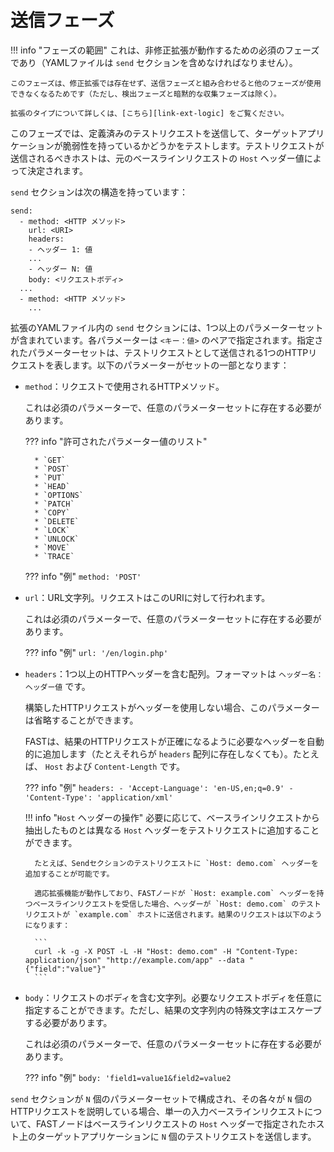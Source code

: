 [link-ext-logic]:       logic.md

# 送信フェーズ

!!! info "フェーズの範囲"
    これは、非修正拡張が動作するための必須のフェーズであり（YAMLファイルは `send` セクションを含めなければなりません）。
    
    このフェーズは、修正拡張では存在せず、送信フェーズと組み合わせると他のフェーズが使用できなくなるためです（ただし、検出フェーズと暗黙的な収集フェーズは除く）。
    
    拡張のタイプについて詳しくは、[こちら][link-ext-logic] をご覧ください。

このフェーズでは、定義済みのテストリクエストを送信して、ターゲットアプリケーションが脆弱性を持っているかどうかをテストします。テストリクエストが送信されるべきホストは、元のベースラインリクエストの `Host` ヘッダー値によって決定されます。

`send` セクションは次の構造を持っています：

```
send:
  - method: <HTTP メソッド>
    url: <URI>
    headers:
    - ヘッダー 1: 値
    ...
    - ヘッダー N: 値
    body: <リクエストボディ>
  ...
  - method: <HTTP メソッド>
    ...
```

拡張のYAMLファイル内の `send` セクションには、1つ以上のパラメーターセットが含まれています。各パラメーターは `<キー：値>` のペアで指定されます。指定されたパラメーターセットは、テストリクエストとして送信される1つのHTTPリクエストを表します。以下のパラメーターがセットの一部となります：

* `method`：リクエストで使用されるHTTPメソッド。

    これは必須のパラメーターで、任意のパラメーターセットに存在する必要があります。
    
    ??? info "許可されたパラメーター値のリスト"

        * `GET`
        * `POST`
        * `PUT`
        * `HEAD`
        * `OPTIONS`
        * `PATCH`
        * `COPY`
        * `DELETE`
        * `LOCK`
        * `UNLOCK`
        * `MOVE`
        * `TRACE`

    ??? info "例"
        `method: 'POST'`

* `url`：URL文字列。リクエストはこのURIに対して行われます。

    これは必須のパラメーターで、任意のパラメーターセットに存在する必要があります。
    
    ??? info "例"
        `url: '/en/login.php'`

* `headers`：1つ以上のHTTPヘッダーを含む配列。フォーマットは `ヘッダー名：ヘッダー値` です。

    構築したHTTPリクエストがヘッダーを使用しない場合、このパラメーターは省略することができます。
    
    FASTは、結果のHTTPリクエストが正確になるように必要なヘッダーを自動的に追加します（たとえそれらが `headers` 配列に存在しなくても）。たとえば、 `Host` および `Content-Length` です。
    
    ??? info "例"
        ```
        headers:
        - 'Accept-Language': 'en-US,en;q=0.9'
        - 'Content-Type': 'application/xml'
        ```
      
    !!! info "`Host` ヘッダーの操作"
        必要に応じて、ベースラインリクエストから抽出したものとは異なる `Host` ヘッダーをテストリクエストに追加することができます。
        
        たとえば、Sendセクションのテストリクエストに `Host: demo.com` ヘッダーを追加することが可能です。
    
        適応拡張機能が動作しており、FASTノードが `Host: example.com` ヘッダーを持つベースラインリクエストを受信した場合、ヘッダーが `Host: demo.com` のテストリクエストが `example.com` ホストに送信されます。結果のリクエストは以下のようになります：

        ```
        curl -k -g -X POST -L -H "Host: demo.com" -H "Content-Type: application/json" "http://example.com/app" --data "{"field":"value"}"
        ```
    
* `body`：リクエストのボディを含む文字列。必要なリクエストボディを任意に指定することができます。ただし、結果の文字列内の特殊文字はエスケープする必要があります。

  これは必須のパラメーターで、任意のパラメーターセットに存在する必要があります。
  
   ??? info "例"
       `body: 'field1=value1&field2=value2`

`send` セクションが `N` 個のパラメーターセットで構成され、その各々が `N` 個のHTTPリクエストを説明している場合、単一の入力ベースラインリクエストについて、FASTノードはベースラインリクエストの `Host` ヘッダーで指定されたホスト上のターゲットアプリケーションに `N` 個のテストリクエストを送信します。